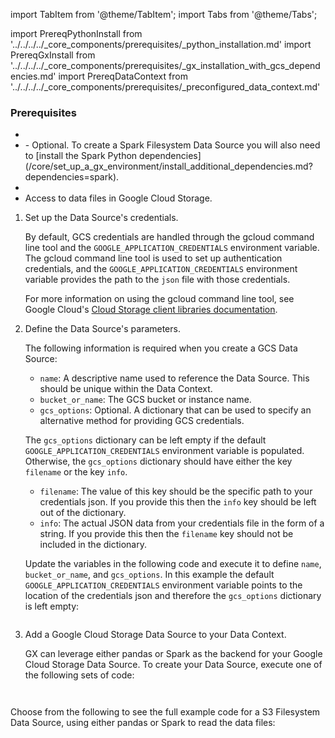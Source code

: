 import TabItem from '@theme/TabItem';
import Tabs from '@theme/Tabs';

import PrereqPythonInstall from '../../../../_core_components/prerequisites/_python_installation.md'
import PrereqGxInstall from '../../../../_core_components/prerequisites/_gx_installation_with_gcs_dependencies.md'
import PrereqDataContext from '../../../../_core_components/prerequisites/_preconfigured_data_context.md'

### Prerequisites
- <PrereqPythonInstall/>
- <PrereqGxInstall/>
  - Optional. To create a Spark Filesystem Data Source you will also need to [install the Spark Python dependencies](/core/set_up_a_gx_environment/install_additional_dependencies.md?dependencies=spark).
- <PrereqDataContext/>
- Access to data files in Google Cloud Storage.

<Tabs>

<TabItem value="procedure" label="Procedure">

1. Set up the Data Source's credentials.

   By default, GCS credentials are handled through the gcloud command line tool and the `GOOGLE_APPLICATION_CREDENTIALS` environment variable.  The gcloud command line tool is used to set up authentication credentials, and the `GOOGLE_APPLICATION_CREDENTIALS` environment variable provides the path to the `json` file with those credentials.

   For more information on using the gcloud command line tool, see Google Cloud's [Cloud Storage client libraries documentation](https://cloud.google.com/storage/docs/reference/libraries).

2. Define the Data Source's parameters.

   The following information is required when you create a GCS Data Source:

   - `name`: A descriptive name used to reference the Data Source.  This should be unique within the Data Context.
   - `bucket_or_name`: The GCS bucket or instance name.
   - `gcs_options`: Optional. A dictionary that can be used to specify an alternative method for providing GCS credentials.
   
   The `gcs_options` dictionary can be left empty if the default `GOOGLE_APPLICATION_CREDENTIALS` environment variable is populated.  Otherwise, the `gcs_options` dictionary should have either the key `filename` or the key `info`.

   - `filename`: The value of this key should be the specific path to your credentials json.  If you provide this then the `info` key should be left out of the dictionary.
   - `info`: The actual JSON data from your credentials file in the form of a string.  If you provide this then the `filename` key should not be included in the dictionary.

   Update the variables in the following code and execute it to define `name`, `bucket_or_name`, and `gcs_options`. In this example the default `GOOGLE_APPLICATION_CREDENTIALS` environment variable points to the location of the credentials json and therefore the `gcs_options` dictionary is left empty:  

   ```python title="Python" name="docs/docusaurus/docs/core/connect_to_data/filesystem_data/_create_a_data_source/_gcs/_spark.py - define Data Source parameters"
   ```

3. Add a Google Cloud Storage Data Source to your Data Context.

   GX can leverage either pandas or Spark as the backend for your Google Cloud Storage Data Source.  To create your Data Source, execute one of the following sets of code:

   <Tabs queryString="data_source_type" groupId="data_source_type" defaultValue='pandas_filesystem'>

   <TabItem value="pandas_filesystem" label="pandas">

   ```python title="Python" name="docs/docusaurus/docs/core/connect_to_data/filesystem_data/_create_a_data_source/_gcs/_pandas.py - add Data Source"
   ```

   </TabItem>

   <TabItem value="spark" label="Spark">

   ```python title="Python" name="docs/docusaurus/docs/core/connect_to_data/filesystem_data/_create_a_data_source/_gcs/_spark.py - add Data Source"
   ```

   </TabItem>

   </Tabs>

</TabItem>

<TabItem value="sample_code" label="Sample code">

   Choose from the following to see the full example code for a S3 Filesystem Data Source, using either pandas or Spark to read the data files:

   <Tabs queryString="data_source_type" groupId="data_source_type" defaultValue='pandas_filesystem'>

   <TabItem value="pandas_filesystem" label="pandas example">

   ```python title="Python" name="docs/docusaurus/docs/core/connect_to_data/filesystem_data/_create_a_data_source/_gcs/_pandas.py - add Data Source"
   
   ```

   </TabItem>

   <TabItem value="spark" label="Spark example">

   ```python title="Python" name="docs/docusaurus/docs/core/connect_to_data/filesystem_data/_create_a_data_source/_gcs/_spark.py - add Data Source"
   ```

   </TabItem>

   </Tabs>

</TabItem>

</Tabs>